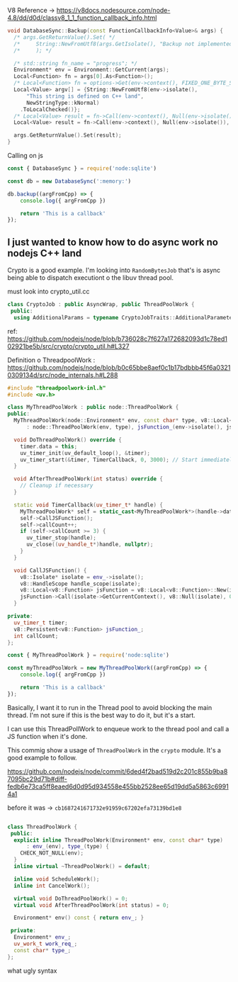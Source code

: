 V8 Reference -> https://v8docs.nodesource.com/node-4.8/dd/d0d/classv8_1_1_function_callback_info.html

```cpp
void DatabaseSync::Backup(const FunctionCallbackInfo<Value>& args) {
  /* args.GetReturnValue().Set( */
  /*     String::NewFromUtf8(args.GetIsolate(), "Backup not implemented yet", NewStringType::kNormal).ToLocalChecked() */
  /*     ); */

  /* std::string fn_name = "progress"; */
  Environment* env = Environment::GetCurrent(args);
  Local<Function> fn = args[0].As<Function>();
  /* Local<Function> fn = options->Get(env->context(), FIXED_ONE_BYTE_STRING(env->isolate(), fn_name)).ToLocalChecked().As<Function>(); */
  Local<Value> argv[] = {String::NewFromUtf8(env->isolate(),
      "This string is defined on C++ land",
      NewStringType::kNormal)
    .ToLocalChecked()};
  /* Local<Value> result = fn->Call(env->context(), Null(env->isolate()), 0, nullptr).ToLocalChecked(); */
  Local<Value> result = fn->Call(env->context(), Null(env->isolate()), 1, argv).ToLocalChecked();

  args.GetReturnValue().Set(result);
}
```

Calling on js

```javascript
const { DatabaseSync } = require('node:sqlite')

const db = new DatabaseSync(':memory:')

db.backup((argFromCpp) => {
    console.log({ argFromCpp })

    return 'This is a callback'
});
```

## I just wanted to know how to do async work no nodejs C++ land

Crypto is a good example. I'm looking into `RandomBytesJob` that's is async being able to dispatch executiont o the libuv thread pool.

must look into crypto_util.cc

```cpp
class CryptoJob : public AsyncWrap, public ThreadPoolWork {
 public:
  using AdditionalParams = typename CryptoJobTraits::AdditionalParameters;
```

ref: https://github.com/nodejs/node/blob/b736028c7f627a172682093d1c78ed102921be5b/src/crypto/crypto_util.h#L327

Definition o ThreadpoolWork : https://github.com/nodejs/node/blob/b0c65bbe8aef0c1b17bdbbb45f6a03210309134d/src/node_internals.h#L288

```cpp
#include "threadpoolwork-inl.h"
#include <uv.h>

class MyThreadPoolWork : public node::ThreadPoolWork {
public:
  MyThreadPoolWork(node::Environment* env, const char* type, v8::Local<v8::Function> jsFunction)
      : node::ThreadPoolWork(env, type), jsFunction_(env->isolate(), jsFunction), callCount(0) {}

  void DoThreadPoolWork() override {
    timer.data = this;
    uv_timer_init(uv_default_loop(), &timer);
    uv_timer_start(&timer, TimerCallback, 0, 3000); // Start immediately, repeat every 3000ms
  }

  void AfterThreadPoolWork(int status) override {
    // Cleanup if necessary
  }

  static void TimerCallback(uv_timer_t* handle) {
    MyThreadPoolWork* self = static_cast<MyThreadPoolWork*>(handle->data);
    self->CallJSFunction();
    self->callCount++;
    if (self->callCount >= 3) {
      uv_timer_stop(handle);
      uv_close((uv_handle_t*)handle, nullptr);
    }
  }

  void CallJSFunction() {
    v8::Isolate* isolate = env_->isolate();
    v8::HandleScope handle_scope(isolate);
    v8::Local<v8::Function> jsFunction = v8::Local<v8::Function>::New(isolate, jsFunction_);
    jsFunction->Call(isolate->GetCurrentContext(), v8::Null(isolate), 0, nullptr).ToLocalChecked();
  }

private:
  uv_timer_t timer;
  v8::Persistent<v8::Function> jsFunction_;
  int callCount;
};
```

```javascript
const { MyThreadPoolWork } = require('node:sqlite')

const myThreadPoolWork = new MyThreadPoolWork((argFromCpp) => {
    console.log({ argFromCpp })

    return 'This is a callback'
});
```

Basically, I want it to run in the Thread pool to avoid blocking the main thread. I'm not sure if this is the best way
to do it, but it's a start.

I can use this ThreadPollWork to enqueue work to the thread pool and call a JS function when it's done.


This commig show a usage of `ThreadPoolWork` in the `crypto` module. It's a good example to follow.

https://github.com/nodejs/node/commit/6ded4f2bad519d2c201c855b9ba87095bc29d71b#diff-fedb6e73ca5ff8eaed6d0d95d934558e455bb2528ee65d19dd5a5863c69914a1

before it was -> `cb1687241671732e91959c67202efa73139bd1e8`


```cpp

class ThreadPoolWork {
 public:
  explicit inline ThreadPoolWork(Environment* env, const char* type)
      : env_(env), type_(type) {
    CHECK_NOT_NULL(env);
  }
  inline virtual ~ThreadPoolWork() = default;

  inline void ScheduleWork();
  inline int CancelWork();

  virtual void DoThreadPoolWork() = 0;
  virtual void AfterThreadPoolWork(int status) = 0;

  Environment* env() const { return env_; }

 private:
  Environment* env_;
  uv_work_t work_req_;
  const char* type_;
};
```

what ugly syntax

